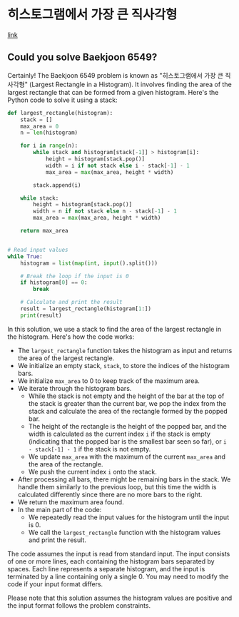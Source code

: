 # 히스토그램에서 가장 큰 직사각형

[link](https://www.acmicpc.net/problem/6549)

## Could you solve Baekjoon 6549?

Certainly! The Baekjoon 6549 problem is known as "히스토그램에서 가장 큰 직사각형" (Largest Rectangle in a Histogram). It involves finding the area of the largest rectangle that can be formed from a given histogram. Here's the Python code to solve it using a stack:

```python
def largest_rectangle(histogram):
    stack = []
    max_area = 0
    n = len(histogram)

    for i in range(n):
        while stack and histogram[stack[-1]] > histogram[i]:
            height = histogram[stack.pop()]
            width = i if not stack else i - stack[-1] - 1
            max_area = max(max_area, height * width)

        stack.append(i)

    while stack:
        height = histogram[stack.pop()]
        width = n if not stack else n - stack[-1] - 1
        max_area = max(max_area, height * width)

    return max_area


# Read input values
while True:
    histogram = list(map(int, input().split()))

    # Break the loop if the input is 0
    if histogram[0] == 0:
        break

    # Calculate and print the result
    result = largest_rectangle(histogram[1:])
    print(result)
```

In this solution, we use a stack to find the area of the largest rectangle in the histogram. Here's how the code works:

- The `largest_rectangle` function takes the histogram as input and returns the area of the largest rectangle.
- We initialize an empty stack, `stack`, to store the indices of the histogram bars.
- We initialize `max_area` to 0 to keep track of the maximum area.
- We iterate through the histogram bars.
  - While the stack is not empty and the height of the bar at the top of the stack is greater than the current bar, we pop the index from the stack and calculate the area of the rectangle formed by the popped bar.
  - The height of the rectangle is the height of the popped bar, and the width is calculated as the current index `i` if the stack is empty (indicating that the popped bar is the smallest bar seen so far), or `i - stack[-1] - 1` if the stack is not empty.
  - We update `max_area` with the maximum of the current `max_area` and the area of the rectangle.
  - We push the current index `i` onto the stack.
- After processing all bars, there might be remaining bars in the stack. We handle them similarly to the previous loop, but this time the width is calculated differently since there are no more bars to the right.
- We return the maximum area found.
- In the main part of the code:
  - We repeatedly read the input values for the histogram until the input is 0.
  - We call the `largest_rectangle` function with the histogram values and print the result.

The code assumes the input is read from standard input. The input consists of one or more lines, each containing the histogram bars separated by spaces. Each line represents a separate histogram, and the input is terminated by a line containing only a single 0. You may need to modify the code if your input format differs.

Please note that this solution assumes the histogram values are positive and the input format follows the problem constraints.
